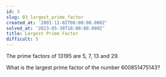```yaml
---
id: 3
slug: 03_largest_prime_factor
created_at: '2001-11-02T06:00:00.000Z'
solved_at: '2023-05-30T18:00:00.000Z'
title: Largest Prime Factor
difficult: 5
---
```


<p>The prime factors of 13195 are 5, 7, 13 and 29.</p>

<p>What is the largest prime factor of the number 600851475143?</p>

